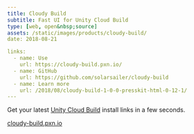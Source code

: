 ```yaml
---
title: Cloudy Build
subtitle: Fast UI for Unity Cloud Build
type: [web, open&nbsp;source]
assets: /static/images/products/cloudy-build/
date: 2018-08-21

links:
  - name: Use
    url: https://cloudy-build.pxn.io/
  - name: GitHub
    url: https://github.com/solarsailer/cloudy-build
  - name: Learn more
    url: /2018/08/cloudy-build-1-0-0-presskit-html-0-12-1/
---
```


Get your latest [Unity Cloud Build](https://developer.cloud.unity3d.com/build/) install links in a few seconds.

[cloudy-build.pxn.io](https://cloudy-build.pxn.io)
